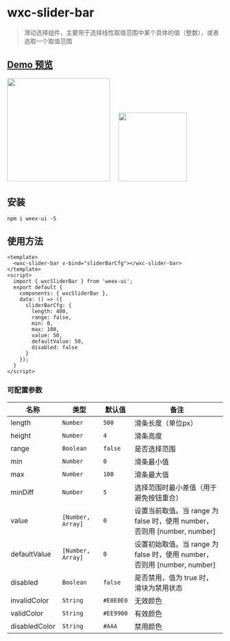 # wxc-slider-bar 


> 滑动选择组件，主要用于选择线性取值范围中某个具体的值（整数），或者选取一个取值范围

## [Demo 预览](https://h5.m.taobao.com/trip/wxc-slider-bar/index.html?_wx_tpl=https%3A%2F%2Fh5.m.taobao.com%2Ftrip%2Fwxc-slider-bar%2Fdemo%2Findex.native-min.js)
<img src="https://gw.alipayobjects.com/zos/rmsportal/KAGxLOahnabmMTggilTC.gif" width="240px"/>&nbsp;&nbsp;&nbsp;&nbsp;
<img src="http://gtms03.alicdn.com/tfs/TB1bnL_SpXXXXb7XXXXXXXXXXXX-200-200.png" width="160px"/>

## 安装

```
npm i weex-ui -S
```

## 使用方法

```
<template>
  <wxc-slider-bar v-bind="sliderBarCfg"></wxc-slider-bar>
</template>
<script>
  import { wxcSliderBar } from 'weex-ui';
  export default {
  	components: { wxcSliderBar },
  	data: () => ({
      sliderBarCfg: {
        length: 400,
        range: false,
        min: 0,
        max: 100,
        value: 50,
        defaultValue: 50,
        disabled: false
      }
  	});
  }
</script>
```

### 可配置参数

| 名称          | 类型     | 默认值    | 备注  |
|--------------|----------|----------|-----|
| length       | `Number` | `500`    | 滑条长度（单位px） |
| height       | `Number` | `4`      | 滑条高度 |
| range        | `Boolean` | `false`  | 是否选择范围 |
| min          | `Number` | `0`      | 滑条最小值 |
| max          | `Number` | `100`    | 滑条最大值 |
| minDiff      | `Number` | `5`      | 选择范围时最小差值（用于避免按钮重合） |
| value        | `[Number, Array]` | `0`      | 设置当前取值。当 range 为 false 时，使用 number，否则用 [number, number] |
| defaultValue | `[Number, Array]` | `0`      | 设置初始取值。当 range 为 false 时，使用 number，否则用 [number, number] |
| disabled     | `Boolean` | `false`  | 是否禁用，值为 true 时，滑块为禁用状态 |
| invalidColor | `String` | `#E0E0E0`| 无效颜色 |
| validColor   | `String` | `#EE9900`| 有效颜色 |
| disabledColor| `String` | `#AAA`   | 禁用颜色 |
